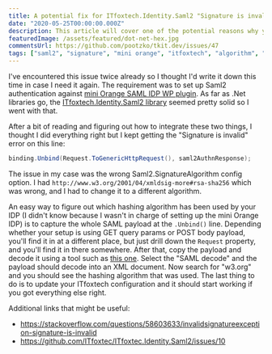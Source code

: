 ```yaml
---
title: A potential fix for ITfoxtech.Identity.Saml2 "Signature is invalid" error
date: "2020-05-25T00:00:00.000Z"
description: This article will cover one of the potential reasons why you're getting the invalid signature error when you're trying to authenticate against and IDP.
featuredImage: /assets/featured/dot-net-hex.jpg
commentsUrl: https://github.com/pootzko/tkit.dev/issues/47
tags: ["saml2", "signature", "mini orange", "itfoxtech", "algorithm", "hashing"]
---
```


I've encountered this issue twice already so I thought I'd write it down this time in case I need it again. The requirement was to set up Saml2 authentication against [mini Orange SAML IDP WP plugin](https://wordpress.org/plugins/miniorange-wp-as-saml-idp/). As far as .Net libraries go, the [ITfoxtech.Identity.Saml2 library](https://www.itfoxtec.com/identitysaml2) seemed pretty solid so I went with that.

After a bit of reading and figuring out how to integrate these two things, I thought I did everything right but I kept getting the "Signature is invalid" error on this line:

```cs
binding.Unbind(Request.ToGenericHttpRequest(), saml2AuthnResponse);
```

The issue in my case was the wrong Saml2.SignatureAlgorithm config option. I had `http://www.w3.org/2001/04/xmldsig-more#rsa-sha256` which was wrong, and I had to change it to a different algorithm.

An easy way to figure out which hashing algorithm has been used by your IDP (I didn't know because I wasn't in charge of setting up the mini Orange IDP) is to capture the whole SAML payload at the `.Unbind()` line. Depending whether your setup is using GET query params or POST body payload, you'll find it in at a different place, but just drill down the `Request` property, and you'll find it in there somewhere. After that, copy the payload and decode it using a tool such as [this one](https://toolbox.googleapps.com/apps/encode_decode/). Select the "SAML decode" and the payload should decode into an XML document. Now search for "w3.org" and you should see the hashing algorithm that was used. The last thing to do is to update your ITfoxtech configuration and it should start working if you got everything else right.

Additional links that might be useful:

- https://stackoverflow.com/questions/58603633/invalidsignatureexception-signature-is-invalid
- https://github.com/ITfoxtec/ITfoxtec.Identity.Saml2/issues/10